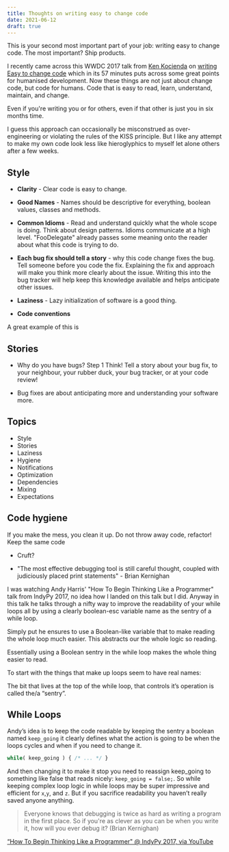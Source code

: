 ```yaml
---
title: Thoughts on writing easy to change code
date: 2021-06-12
draft: true
---
```


This is your second most important part of your job: writing easy to change code. The most important? Ship products.

I recently came across this WWDC 2017 talk from [Ken Kocienda](https://twitter.com/kocienda) on [writing Easy to change code](https://developer.apple.com/videos/play/wwdc2011/112/) which in its 57 minutes puts across some great points for humanised development. Now these things are not just about change code, but code for humans. Code that is easy to read, learn, understand, maintain, and change.

Even if you're writing you or for others, even if that other is just you in six months time.

I guess this approach can occasionally be misconstrued as over-engineering or violating the rules of the KISS principle. But I like any attempt to make my own code look less like hieroglyphics to myself let alone others after a few weeks.

## Style

- **Clarity** - Clear code is easy to change.
  
- **Good Names** - Names should be descriptive for everything, boolean values, classes and methods.
- **Common Idioms** - Read and understand quickly what the whole scope is doing. Think about design patterns. Idioms communicate at a high level. "FooDelegate" already passes some meaning onto the reader about what this code is trying to do.
- **Each bug fix should tell a story** - why this code change fixes the bug. Tell someone before you code the fix. Explaining the fix and approach will make you think more clearly about the issue. Writing this into the bug tracker will help keep this knowledge available and helps anticipate other issues.
- **Laziness** - Lazy initialization of software is a good thing.

- **Code conventions** 

A great example of this is 

## Stories

- Why do you have bugs? Step 1 Think! Tell a story about your bug fix, to your neighbour, your rubber duck, your bug tracker, or at your code review!

- Bug fixes are about anticipating more and understanding your software more.

## Topics

- Style
- Stories
- Laziness
- Hygiene
- Notifications
- Optimization
- Dependencies
- Mixing
- Expectations



## Code hygiene

If you make the mess, you clean it up.
Do not throw away code, refactor! Keep the same code

- Cruft?

- "The most effective debugging tool is still careful thought, coupled with judiciously placed print statements" - Brian Kernighan

I was watching Andy Harris' "How To Begin Thinking Like a Programmer" talk from IndyPy 2017, no idea how I landed on this talk but I did. Anyway in this talk he talks through a nifty way to improve the readability of your while loops all by using a clearly boolean-esc variable name as the sentry of a while loop.

Simply put he ensures to use a Boolean-like variable that to make reading the whole loop much easier. This abstracts our the whole logic so reading.

Essentially using a Boolean sentry in the while loop makes the whole thing easier to read.

To start with the things that make up loops seem to have real names:

The bit that lives at the top of the while loop, that controls it’s operation is called the/a “sentry”.

## While Loops

Andy’s idea is to keep the code readable by keeping the sentry a boolean named `keep_going` it clearly defines what the action is going to be when the loops cycles and when if you need to change it.

```js
while( keep_going ) { /* ... */ }
```

And then changing it to make it stop you need to reassign keep_going to something like false that reads nicely: `keep_going = false;`. So while keeping complex loop logic in while loops may be super impressive and efficient for `x`,`y`, and `z`. But if you sacrifice readability you haven’t really saved anyone anything.

> Everyone knows that debugging is twice as hard as writing a program in the first place. So if you're as clever as you can be when you write it, how will you ever debug it? (Brian Kernighan)


[“How To Begin Thinking Like a Programmer" @ IndyPy 2017, via YouTube](https://youtu.be/YWwBhjQN-Qw?t=3105)
